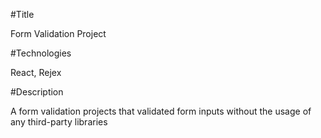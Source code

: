 #Title

Form Validation Project

#Technologies

React, Rejex

#Description

A form validation projects that validated form inputs without the usage of any third-party libraries 
